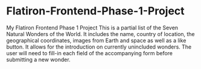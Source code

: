 # Flatiron-Frontend-Phase-1-Project
My Flatiron Frontend Phase 1 Project
This is a partial list of the Seven Natural Wonders of the World.
It includes the name, country of location, the geographical coordinates, images from Earth and space as well as a like button.
It allows for the introduction on currently unincluded wonders.
The user will need to fill-in each field of the accompanying form before submitting a new wonder.

